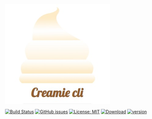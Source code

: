 ![creamie](https://raw.githubusercontent.com/Haribalajiravi/creamie-cli/master/creamie-title.jpg)

[![Build Status](https://travis-ci.org/Haribalajiravi/creamie-cli.svg?branch=master)](https://travis-ci.org/Haribalajiravi/creamie-cli) [![GitHub issues](https://img.shields.io/github/issues/Haribalajiravi/creamie-cli)](https://github.com/Haribalajiravi/creamie-cli/issues) [![License: MIT](https://img.shields.io/badge/License-MIT-yellow.svg)](https://opensource.org/licenses/MIT) [![Download](https://img.shields.io/npm/dt/creamie-cli.svg)](https://npmcharts.com/compare/creamie-cli?minimal=true) [![version](https://img.shields.io/npm/v/creamie-cli.svg)](https://www.npmjs.com/package/creamie-cli)



<!--stackedit_data:
eyJoaXN0b3J5IjpbODUzMjcxNTUwLC03ODA5MjE5MzAsODA0OD
g5MjY2LC0xMzE1NTQ3MTI3LC03MjYzMTQzODYsLTcyNDE5Mzkw
OCwtNDU5MTQxMDE2XX0=
-->